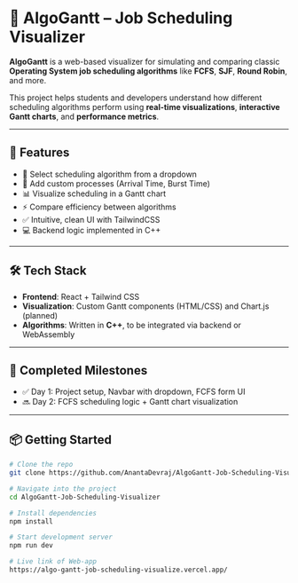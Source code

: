 # 🚀 AlgoGantt – Job Scheduling Visualizer

**AlgoGantt** is a web-based visualizer for simulating and comparing classic **Operating System job scheduling algorithms** like **FCFS**, **SJF**, **Round Robin**, and more.

This project helps students and developers understand how different scheduling algorithms perform using **real-time visualizations**, **interactive Gantt charts**, and **performance metrics**.

---

## 🧠 Features

- 🔄 Select scheduling algorithm from a dropdown
- 🧾 Add custom processes (Arrival Time, Burst Time)
- 📊 Visualize scheduling in a Gantt chart
- ⚡ Compare efficiency between algorithms
- ✅ Intuitive, clean UI with TailwindCSS
- 💻 Backend logic implemented in C++

---

## 🛠️ Tech Stack

- **Frontend**: React + Tailwind CSS
- **Visualization**: Custom Gantt components (HTML/CSS) and Chart.js (planned)
- **Algorithms**: Written in **C++**, to be integrated via backend or WebAssembly

---

## 📅 Completed Milestones

- ✅ Day 1: Project setup, Navbar with dropdown, FCFS form UI
- 🔜 Day 2: FCFS scheduling logic + Gantt chart visualization

---

## 📦 Getting Started

```bash
# Clone the repo
git clone https://github.com/AnantaDevraj/AlgoGantt-Job-Scheduling-Visualizer.git

# Navigate into the project
cd AlgoGantt-Job-Scheduling-Visualizer

# Install dependencies
npm install

# Start development server
npm run dev

# Live link of Web-app
https://algo-gantt-job-scheduling-visualize.vercel.app/
